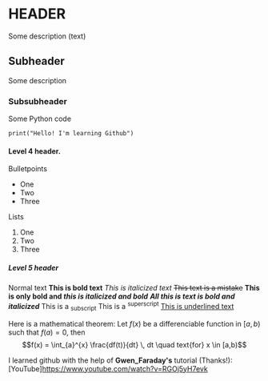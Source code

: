# HEADER
Some description (text)

## Subheader
Some description

### Subsubheader
Some Python code
```
print("Hello! I'm learning Github")
```

#### Level 4 header.
Bulletpoints
- One
- Two
- Three

Lists
1. One
2. Two
3. Three


##### Level 5 header
Normal text
**This is bold text**
_This is italicized text_
~~This text is a mistake~~
**This is only bold and _this is italicized and bold_**
***All this is text is bold and italicized***
This is a <sub>subscript</sub>
This is a <sup>superscript</sup>
<ins>This is underlined text</ins>

Here is a mathematical theorem: Let $f(x)$ be a differenciable function in 
$[a,b)$ such that $f(a) = 0$, then
$$f(x) = \int_{a}^{x} \frac{df(t)}{dt} \, dt \quad text{for} x \in [a,b)$$

I learned github with the help of **Gwen_Faraday's** tutorial (Thanks!):
[YouTube]https://www.youtube.com/watch?v=RGOj5yH7evk

